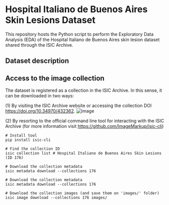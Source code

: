 # Hospital Italiano de Buenos Aires Skin Lesions Dataset
This repository hosts the Python script to perform the Exploratory Data Analysis (EDA) of the Hospital Italiano de Buenos Aires skin lesion dataset shared through the ISIC Archive. 

## Dataset description


## Access to the image collection 
The dataset is registered as a collection in the ISIC Archive. In this sense, it can be downloaded in two ways:

(1) By visiting the ISIC Archive website or accessing the collection DOI https://doi.org/10.34970/432362.
![image](https://user-images.githubusercontent.com/74262815/233081137-d1403678-59ae-4bb3-8f8c-a25a03f75611.png)

(2) By resorting to the official command line tool for interacting with the ISIC Archive (for more information visit https://github.com/ImageMarkup/isic-cli)

```
# Install tool 
pip install isic-cli 

# Find the collection ID
isic collection list # Hospital Italiano de Buenos Aires Skin Lesions (ID 176)

# Download the collection metadata
isic metadata download --collections 176

# Download the collection metadata
isic metadata download --collections 176

# Download the collection images (and save them on 'images/' folder)
isic image download --collections 176 images/
```
